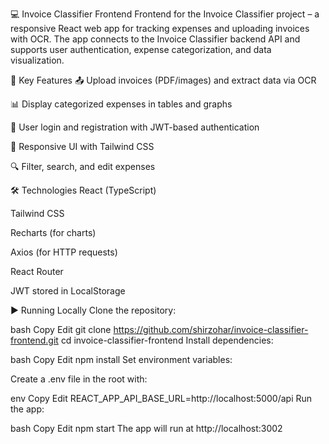 💻 Invoice Classifier Frontend
Frontend for the Invoice Classifier project – a responsive React web app for tracking expenses and uploading invoices with OCR. The app connects to the Invoice Classifier backend API and supports user authentication, expense categorization, and data visualization.

🚀 Key Features
📤 Upload invoices (PDF/images) and extract data via OCR

📊 Display categorized expenses in tables and graphs

🔐 User login and registration with JWT-based authentication

🎯 Responsive UI with Tailwind CSS

🔍 Filter, search, and edit expenses

🛠️ Technologies
React (TypeScript)

Tailwind CSS

Recharts (for charts)

Axios (for HTTP requests)

React Router

JWT stored in LocalStorage

▶️ Running Locally
Clone the repository:

bash
Copy
Edit
git clone https://github.com/shirzohar/invoice-classifier-frontend.git
cd invoice-classifier-frontend
Install dependencies:

bash
Copy
Edit
npm install
Set environment variables:

Create a .env file in the root with:

env
Copy
Edit
REACT_APP_API_BASE_URL=http://localhost:5000/api
Run the app:

bash
Copy
Edit
npm start
The app will run at http://localhost:3002



